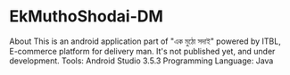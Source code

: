 # EkMuthoShodai-DM
About This is an android application part of "এক মুঠো সদাই" powered by ITBL, E-commerce platform for delivery man. It's not published yet, and under development.
Tools: Android Studio 3.5.3
Programming Language: Java
